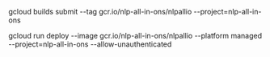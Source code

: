 gcloud builds submit --tag gcr.io/nlp-all-in-ons/nlpallio  --project=nlp-all-in-ons

gcloud run deploy --image gcr.io/nlp-all-in-ons/nlpallio --platform managed  --project=nlp-all-in-ons --allow-unauthenticated